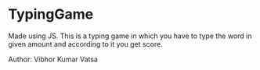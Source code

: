 # TypingGame
Made using JS.  This is a typing game in which you have to type the word in given amount and according to it you get score.

Author: Vibhor Kumar Vatsa